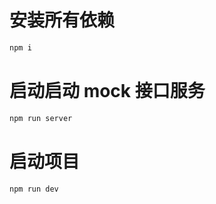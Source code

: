 # 安装所有依赖

```bash
npm i
```

# 启动启动 mock 接口服务

```bash
npm run server
```

# 启动项目

```bash
npm run dev

```
